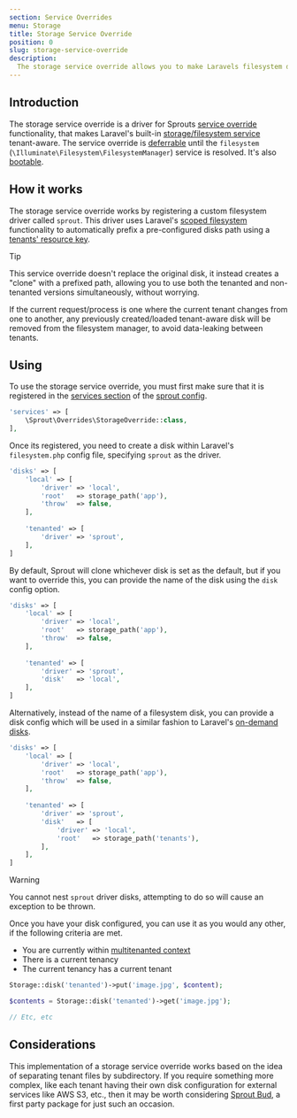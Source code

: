 ```yaml
---
section: Service Overrides
menu: Storage
title: Storage Service Override
position: 0
slug: storage-service-override
description:
  The storage service override allows you to make Laravels filesystem disks tenant-aware, allowing each tenant to have their own storage location(s)
---
```


## Introduction

The storage service override is a driver for Sprouts [service override](service-overrides) functionality,
that makes Laravel's built-in [storage/filesystem service](https://laravel.com/docs/11.x/filesystem) tenant-aware.
The service override is [deferrable](service-overrides#deferrable-service-overrides) until the `filesystem`
(`\Illuminate\Filesystem\FilesystemManager`) service is resolved.
It's also [bootable](service-overrides#bootable-service-overrides).

## How it works

The storage service override works by registering a custom filesystem driver called `sprout`.
This driver uses
Laravel's [scoped filesystem](https://laravel.com/docs/11.x/filesystem#scoped-and-read-only-filesystems) functionality
to automatically prefix a pre-configured disks path using a [tenants' resource key](tenants#tenants-with-resources).

> [!TIP]
> This service override doesn't replace the original disk,
> it instead creates a "clone" with a prefixed path,
> allowing you to use both the tenanted and non-tenanted versions simultaneously, without worrying.

If the current request/process is one where the current tenant changes from one to another,
any previously created/loaded tenant-aware disk will be removed from the filesystem manager,
to avoid data-leaking between tenants.

## Using

To use the storage service override,
you must first make sure that it is registered in the [services section](configuration#services) of
the [sprout config](configuration#sprout-config).

```php
'services' => [
    \Sprout\Overrides\StorageOverride::class,
],
```

Once its registered, you need to create a disk within Laravel's `filesystem.php` config file,
specifying `sprout` as the driver.

```php
'disks' => [
    'local' => [
        'driver' => 'local',
        'root'   => storage_path('app'),
        'throw'  => false,
    ],
    
    'tenanted' => [
        'driver' => 'sprout',
    ],
]
```

By default, Sprout will clone whichever disk is set as the default,
but if you want to override this, you can provide the name of the disk using the `disk` config option.

```php
'disks' => [
    'local' => [
        'driver' => 'local',
        'root'   => storage_path('app'),
        'throw'  => false,
    ],
    
    'tenanted' => [
        'driver' => 'sprout',
        'disk'   => 'local',
    ],
]
```

Alternatively, instead of the name of a filesystem disk,
you can provide a disk config which will be used in a similar fashion to
Laravel's [on-demand disks](https://laravel.com/docs/11.x/filesystem#on-demand-disks).

```php
'disks' => [
    'local' => [
        'driver' => 'local',
        'root'   => storage_path('app'),
        'throw'  => false,
    ],
    
    'tenanted' => [
        'driver' => 'sprout',
        'disk'   => [
            'driver' => 'local',
            'root'   => storage_path('tenants'),
        ],
    ],
]
```

> [!WARNING]
> You cannot nest `sprout` driver disks, attempting to do so will cause an exception to be thrown.

Once you have your disk configured, you can use it as you would any other, if the following criteria are met.

- You are currently within [multitenanted context](multitenanted-context)
- There is a current tenancy
- The current tenancy has a current tenant

```php
Storage::disk('tenanted')->put('image.jpg', $content);

$contents = Storage::disk('tenanted')->get('image.jpg');

// Etc, etc
```

## Considerations

This implementation of a storage service override works based on the idea of separating tenant files by subdirectory.
If you require something more complex,
like each tenant having their own disk configuration for external services like AWS S3,
etc.,
then it may be worth considering [Sprout Bud](first-party-packages#bud),
a first party package for just such an occasion.
